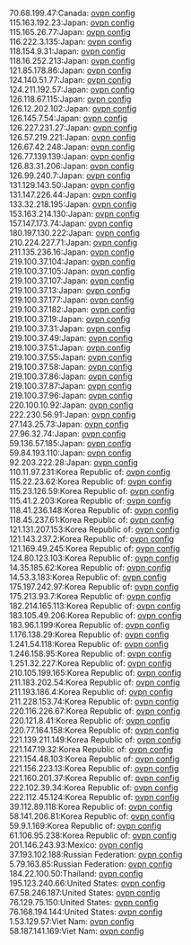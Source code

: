 70.68.199.47:Canada: [ovpn config](vpn/70_68_199_47.ovpn)  
115.163.192.23:Japan: [ovpn config](vpn/115_163_192_23.ovpn)  
115.165.26.77:Japan: [ovpn config](vpn/115_165_26_77.ovpn)  
116.222.3.135:Japan: [ovpn config](vpn/116_222_3_135.ovpn)  
118.154.9.31:Japan: [ovpn config](vpn/118_154_9_31.ovpn)  
118.16.252.213:Japan: [ovpn config](vpn/118_16_252_213.ovpn)  
121.85.178.86:Japan: [ovpn config](vpn/121_85_178_86.ovpn)  
124.140.51.77:Japan: [ovpn config](vpn/124_140_51_77.ovpn)  
124.211.192.57:Japan: [ovpn config](vpn/124_211_192_57.ovpn)  
126.118.67.115:Japan: [ovpn config](vpn/126_118_67_115.ovpn)  
126.12.202.102:Japan: [ovpn config](vpn/126_12_202_102.ovpn)  
126.145.7.54:Japan: [ovpn config](vpn/126_145_7_54.ovpn)  
126.227.231.27:Japan: [ovpn config](vpn/126_227_231_27.ovpn)  
126.57.219.221:Japan: [ovpn config](vpn/126_57_219_221.ovpn)  
126.67.42.248:Japan: [ovpn config](vpn/126_67_42_248.ovpn)  
126.77.139.139:Japan: [ovpn config](vpn/126_77_139_139.ovpn)  
126.83.31.206:Japan: [ovpn config](vpn/126_83_31_206.ovpn)  
126.99.240.7:Japan: [ovpn config](vpn/126_99_240_7.ovpn)  
131.129.143.50:Japan: [ovpn config](vpn/131_129_143_50.ovpn)  
131.147.226.44:Japan: [ovpn config](vpn/131_147_226_44.ovpn)  
133.32.218.195:Japan: [ovpn config](vpn/133_32_218_195.ovpn)  
153.163.214.130:Japan: [ovpn config](vpn/153_163_214_130.ovpn)  
157.147.173.74:Japan: [ovpn config](vpn/157_147_173_74.ovpn)  
180.197.130.222:Japan: [ovpn config](vpn/180_197_130_222.ovpn)  
210.224.227.71:Japan: [ovpn config](vpn/210_224_227_71.ovpn)  
211.135.236.16:Japan: [ovpn config](vpn/211_135_236_16.ovpn)  
219.100.37.104:Japan: [ovpn config](vpn/219_100_37_104.ovpn)  
219.100.37.105:Japan: [ovpn config](vpn/219_100_37_105.ovpn)  
219.100.37.107:Japan: [ovpn config](vpn/219_100_37_107.ovpn)  
219.100.37.13:Japan: [ovpn config](vpn/219_100_37_13.ovpn)  
219.100.37.177:Japan: [ovpn config](vpn/219_100_37_177.ovpn)  
219.100.37.182:Japan: [ovpn config](vpn/219_100_37_182.ovpn)  
219.100.37.19:Japan: [ovpn config](vpn/219_100_37_19.ovpn)  
219.100.37.31:Japan: [ovpn config](vpn/219_100_37_31.ovpn)  
219.100.37.49:Japan: [ovpn config](vpn/219_100_37_49.ovpn)  
219.100.37.51:Japan: [ovpn config](vpn/219_100_37_51.ovpn)  
219.100.37.55:Japan: [ovpn config](vpn/219_100_37_55.ovpn)  
219.100.37.58:Japan: [ovpn config](vpn/219_100_37_58.ovpn)  
219.100.37.86:Japan: [ovpn config](vpn/219_100_37_86.ovpn)  
219.100.37.87:Japan: [ovpn config](vpn/219_100_37_87.ovpn)  
219.100.37.96:Japan: [ovpn config](vpn/219_100_37_96.ovpn)  
220.100.10.92:Japan: [ovpn config](vpn/220_100_10_92.ovpn)  
222.230.56.91:Japan: [ovpn config](vpn/222_230_56_91.ovpn)  
27.143.25.73:Japan: [ovpn config](vpn/27_143_25_73.ovpn)  
27.96.32.74:Japan: [ovpn config](vpn/27_96_32_74.ovpn)  
59.136.57.185:Japan: [ovpn config](vpn/59_136_57_185.ovpn)  
59.84.193.110:Japan: [ovpn config](vpn/59_84_193_110.ovpn)  
92.203.222.28:Japan: [ovpn config](vpn/92_203_222_28.ovpn)  
110.11.97.231:Korea Republic of: [ovpn config](vpn/110_11_97_231.ovpn)  
115.22.23.62:Korea Republic of: [ovpn config](vpn/115_22_23_62.ovpn)  
115.23.126.59:Korea Republic of: [ovpn config](vpn/115_23_126_59.ovpn)  
115.41.2.203:Korea Republic of: [ovpn config](vpn/115_41_2_203.ovpn)  
118.41.236.148:Korea Republic of: [ovpn config](vpn/118_41_236_148.ovpn)  
118.45.237.61:Korea Republic of: [ovpn config](vpn/118_45_237_61.ovpn)  
121.131.207.153:Korea Republic of: [ovpn config](vpn/121_131_207_153.ovpn)  
121.143.237.2:Korea Republic of: [ovpn config](vpn/121_143_237_2.ovpn)  
121.169.49.245:Korea Republic of: [ovpn config](vpn/121_169_49_245.ovpn)  
124.80.123.103:Korea Republic of: [ovpn config](vpn/124_80_123_103.ovpn)  
14.35.185.62:Korea Republic of: [ovpn config](vpn/14_35_185_62.ovpn)  
14.53.3.183:Korea Republic of: [ovpn config](vpn/14_53_3_183.ovpn)  
175.197.242.97:Korea Republic of: [ovpn config](vpn/175_197_242_97.ovpn)  
175.213.93.7:Korea Republic of: [ovpn config](vpn/175_213_93_7.ovpn)  
182.214.165.113:Korea Republic of: [ovpn config](vpn/182_214_165_113.ovpn)  
183.105.49.206:Korea Republic of: [ovpn config](vpn/183_105_49_206.ovpn)  
183.96.1.199:Korea Republic of: [ovpn config](vpn/183_96_1_199.ovpn)  
1.176.138.29:Korea Republic of: [ovpn config](vpn/1_176_138_29.ovpn)  
1.241.54.118:Korea Republic of: [ovpn config](vpn/1_241_54_118.ovpn)  
1.246.158.95:Korea Republic of: [ovpn config](vpn/1_246_158_95.ovpn)  
1.251.32.227:Korea Republic of: [ovpn config](vpn/1_251_32_227.ovpn)  
210.105.199.165:Korea Republic of: [ovpn config](vpn/210_105_199_165.ovpn)  
211.183.202.54:Korea Republic of: [ovpn config](vpn/211_183_202_54.ovpn)  
211.193.186.4:Korea Republic of: [ovpn config](vpn/211_193_186_4.ovpn)  
211.228.153.74:Korea Republic of: [ovpn config](vpn/211_228_153_74.ovpn)  
220.116.226.67:Korea Republic of: [ovpn config](vpn/220_116_226_67.ovpn)  
220.121.8.41:Korea Republic of: [ovpn config](vpn/220_121_8_41.ovpn)  
220.77.164.158:Korea Republic of: [ovpn config](vpn/220_77_164_158.ovpn)  
221.139.211.149:Korea Republic of: [ovpn config](vpn/221_139_211_149.ovpn)  
221.147.19.32:Korea Republic of: [ovpn config](vpn/221_147_19_32.ovpn)  
221.154.48.103:Korea Republic of: [ovpn config](vpn/221_154_48_103.ovpn)  
221.156.223.13:Korea Republic of: [ovpn config](vpn/221_156_223_13.ovpn)  
221.160.201.37:Korea Republic of: [ovpn config](vpn/221_160_201_37.ovpn)  
222.102.39.34:Korea Republic of: [ovpn config](vpn/222_102_39_34.ovpn)  
222.112.45.124:Korea Republic of: [ovpn config](vpn/222_112_45_124.ovpn)  
39.112.89.118:Korea Republic of: [ovpn config](vpn/39_112_89_118.ovpn)  
58.141.206.81:Korea Republic of: [ovpn config](vpn/58_141_206_81.ovpn)  
59.9.1.169:Korea Republic of: [ovpn config](vpn/59_9_1_169.ovpn)  
61.106.95.238:Korea Republic of: [ovpn config](vpn/61_106_95_238.ovpn)  
201.146.243.93:Mexico: [ovpn config](vpn/201_146_243_93.ovpn)  
37.193.102.188:Russian Federation: [ovpn config](vpn/37_193_102_188.ovpn)  
5.79.163.85:Russian Federation: [ovpn config](vpn/5_79_163_85.ovpn)  
184.22.100.50:Thailand: [ovpn config](vpn/184_22_100_50.ovpn)  
195.123.240.66:United States: [ovpn config](vpn/195_123_240_66.ovpn)  
67.58.246.187:United States: [ovpn config](vpn/67_58_246_187.ovpn)  
76.129.75.150:United States: [ovpn config](vpn/76_129_75_150.ovpn)  
76.168.194.144:United States: [ovpn config](vpn/76_168_194_144.ovpn)  
1.53.129.57:Viet Nam: [ovpn config](vpn/1_53_129_57.ovpn)  
58.187.141.169:Viet Nam: [ovpn config](vpn/58_187_141_169.ovpn)  
